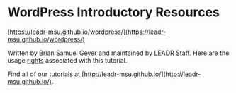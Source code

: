 # WordPress Introductory Resources

[https://leadr-msu.github.io/wordpress/](https://leadr-msu.github.io/wordpress/)

Written by Brian Samuel Geyer and maintained by [LEADR Staff](http://leadr.msu.edu/). Here are the usage [rights](https://github.com/leadr-msu/wordpress/blob/master/LICENSE) associated with this tutorial.

Find all of our tutorials at [http://leadr-msu.github.io/](http://leadr-msu.github.io/). 
